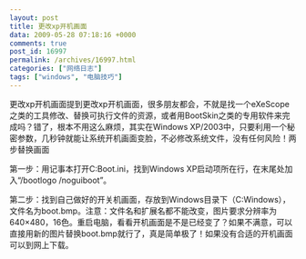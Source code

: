```yaml
---
layout: post
title: 更改xp开机画面
data: 2009-05-28 07:18:16 +0000
comments: true
post_id: 16997
permalink: /archives/16997.html
categories: ["网络日志"]
tags: ["windows", "电脑技巧"]
---
```


更改xp开机画面提到更改xp开机画面，很多朋友都会，不就是找一个eXeScope之类的工具修改、替换可执行文件的资源，或者用BootSkin之类的专用软件来完成吗？错了，根本不用这么麻烦，其实在Windows XP/2003中，只要利用一个秘密参数，几秒钟就能让系统开机画面变脸，不必修改系统文件，没有任何风险！两步替换画面

第一步：用记事本打开C:Boot.ini，找到Windows XP启动项所在行，在末尾处加入“/bootlogo /noguiboot”。

第二步：找到自己做好的开关机画面，存放到Windows目录下（C:Windows），文件名为boot.bmp。注意：文件名和扩展名都不能改变，图片要求分辨率为640×480，16色。重启电脑，看看开机画面是不是已经变了？如果不满意，可以直接用新的图片替换boot.bmp就行了，真是简单极了！如果没有合适的开机画面可以到网上下载。
